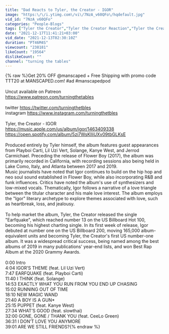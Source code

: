 ```yaml
---
title: "Dad Reacts to Tyler, the Creator - IGOR"
image: "https:\/\/i.ytimg.com\/vi\/7NzA_v60QFo\/hqdefault.jpg"
vid_id: "7NzA_v60QFo"
categories: "People-Blogs"
tags: ["Tyler the Creator","Tyler the Creator Reaction","Tyler the Creator IGOR"]
date: "2021-12-17T11:41:21+03:00"
vid_date: "2021-12-13T02:30:10Z"
duration: "PT46M4S"
viewcount: "238181"
likeCount: "19564"
dislikeCount: ""
channel: "turning the tables"
---
```

{% raw %}Get 20% OFF @manscaped + Free Shipping with promo code TTT20 at MANSCAPED.com! #ad #manscapedpod<br /><br />Uncut available on Patreon <br /><a rel="nofollow" target="blank" href="https://www.patreon.com/turningthetables">https://www.patreon.com/turningthetables</a><br /><br />twitter <a rel="nofollow" target="blank" href="https://twitter.com/turningthetbles">https://twitter.com/turningthetbles</a> <br />instagram <a rel="nofollow" target="blank" href="https://www.instagram.com/turningthetbles">https://www.instagram.com/turningthetbles</a><br /><br />Tyler, the Creator - IGOR<br /><a rel="nofollow" target="blank" href="https://music.apple.com/us/album/igor/1463409338">https://music.apple.com/us/album/igor/1463409338</a><br /><a rel="nofollow" target="blank" href="https://open.spotify.com/album/5zi7WsKlIiUXv09tbGLKsE">https://open.spotify.com/album/5zi7WsKlIiUXv09tbGLKsE</a><br /><br />Produced entirely by Tyler himself, the album features guest appearances from Playboi Carti, Lil Uzi Vert, Solange, Kanye West, and Jerrod Carmichael. Preceding the release of Flower Boy (2017), the album was primarily recorded in California, with recording sessions also being held in Lake Como, Italy, and Atlanta between 2017 and 2019.<br />Music journalists have noted that Igor continues to build on the hip hop and neo soul sound established in Flower Boy, while also incorporating R&amp;B and funk influences. Critics have noted the album's use of synthesizers and low-mixed vocals. Thematically, Igor follows a narrative of a love triangle between the titular character and his male love interest. The album employs the &quot;Igor&quot; literary archetype to explore themes associated with love, such as heartbreak, loss, and jealousy.<br /><br />To help market the album, Tyler, the Creator released the single &quot;Earfquake&quot;, which reached number 13 on the US Billboard Hot 100, becoming his highest charting single. In its first week of release, Igor debuted at number one on the US Billboard 200, moving 165,000 album-equivalent units and becoming Tyler, the Creator's first US number-one album. It was a widespread critical success, being named among the best albums of 2019 in many publications' year-end lists, and won Best Rap Album at the 2020 Grammy Awards.<br /><br />0:00 Intro<br />4:04 IGOR’S THEME (feat. Lil Uzi Vert)<br />7:47 EARFQUAKE (feat. Playboi Carti)<br />11:40 I THINK (feat. Solange)<br />14:53 EXACTLY WHAT YOU RUN FROM YOU END UP CHASING<br />15:02 RUNNING OUT OF TIME<br />18:10 NEW MAGIC WAND<br />21:40 A BOY IS A GUN*<br />25:15 PUPPET (feat. Kanye West)<br />27:34 WHAT’S GOOD (feat. slowthai)<br />32:00 GONE, GONE / THANK YOU (feat. CeeLo Green)<br />36:31 I DON’T LOVE YOU ANYMORE<br />39:01 ARE WE STILL FRIENDS?{% endraw %}
